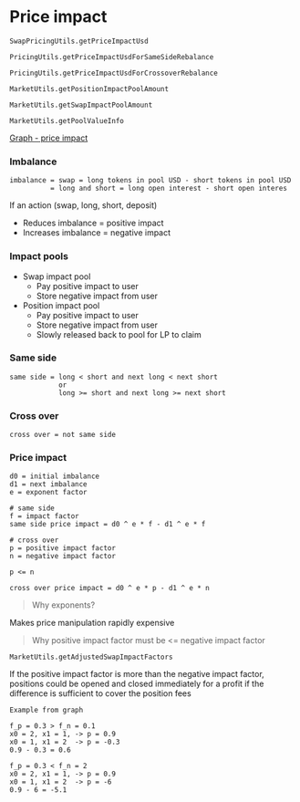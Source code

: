 # Price impact

`SwapPricingUtils.getPriceImpactUsd`

`PricingUtils.getPriceImpactUsdForSameSideRebalance`

`PricingUtils.getPriceImpactUsdForCrossoverRebalance`

`MarketUtils.getPositionImpactPoolAmount`

`MarketUtils.getSwapImpactPoolAmount`

`MarketUtils.getPoolValueInfo`

[Graph - price impact](https://www.desmos.com/calculator/sykma4sbbb)

### Imbalance

```
imbalance = swap = long tokens in pool USD - short tokens in pool USD
          = long and short = long open interest - short open interes
```

If an action (swap, long, short, deposit)

- Reduces imbalance = positive impact
- Increases imbalance = negative impact

### Impact pools

- Swap impact pool
  - Pay positive impact to user
  - Store negative impact from user
- Position impact pool
  - Pay positive impact to user
  - Store negative impact from user
  - Slowly released back to pool for LP to claim

### Same side

```
same side = long < short and next long < next short
            or
            long >= short and next long >= next short
```

### Cross over

```
cross over = not same side
```

### Price impact

```
d0 = initial imbalance
d1 = next imbalance
e = exponent factor

# same side
f = impact factor
same side price impact = d0 ^ e * f - d1 ^ e * f

# cross over
p = positive impact factor
n = negative impact factor

p <= n

cross over price impact = d0 ^ e * p - d1 ^ e * n
```

> Why exponents?

Makes price manipulation rapidly expensive

> Why positive impact factor must be <= negative impact factor

`MarketUtils.getAdjustedSwapImpactFactors`

If the positive impact factor is more than the negative impact factor, positions could be opened
and closed immediately for a profit if the difference is sufficient to cover the position fees

```
Example from graph

f_p = 0.3 > f_n = 0.1
x0 = 2, x1 = 1, -> p = 0.9
x0 = 1, x1 = 2  -> p = -0.3
0.9 - 0.3 = 0.6

f_p = 0.3 < f_n = 2
x0 = 2, x1 = 1, -> p = 0.9
x0 = 1, x1 = 2  -> p = -6
0.9 - 6 = -5.1
```
